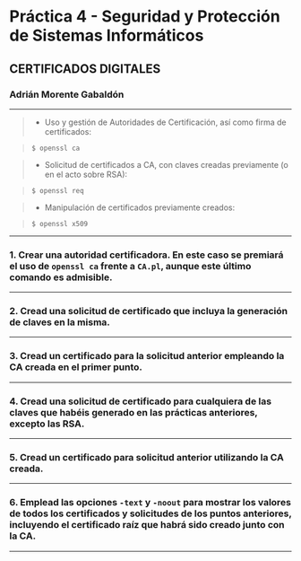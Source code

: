 # Práctica 4 - Seguridad y Protección de Sistemas Informáticos
## CERTIFICADOS DIGITALES
### Adrián Morente Gabaldón

***

> - Uso y gestión de Autoridades de Certificación, así como firma de certificados:

> `$ openssl ca`

> - Solicitud de certificados a CA, con claves creadas previamente (o en el acto sobre RSA):

> `$ openssl req`

> - Manipulación de certificados previamente creados:

> `$ openssl x509`

***

### 1. Crear una autoridad certificadora. En este caso se premiará el uso de `openssl ca` frente a `CA.pl`, aunque este último comando es admisible.

***

### 2. Cread una solicitud de certificado que incluya la generación de claves en la misma.

***

### 3. Cread un certificado para la solicitud anterior empleando la CA creada en el primer punto.

***

### 4. Cread una solicitud de certificado para cualquiera de las claves que habéis generado en las prácticas anteriores, excepto las RSA.

***

### 5. Cread un certificado para solicitud anterior utilizando la CA creada.

***

### 6. Emplead las opciones `-text` y `-noout` para mostrar los valores de todos los certificados y solicitudes de los puntos anteriores, incluyendo el certificado raíz que habrá sido creado junto con la CA.

***
